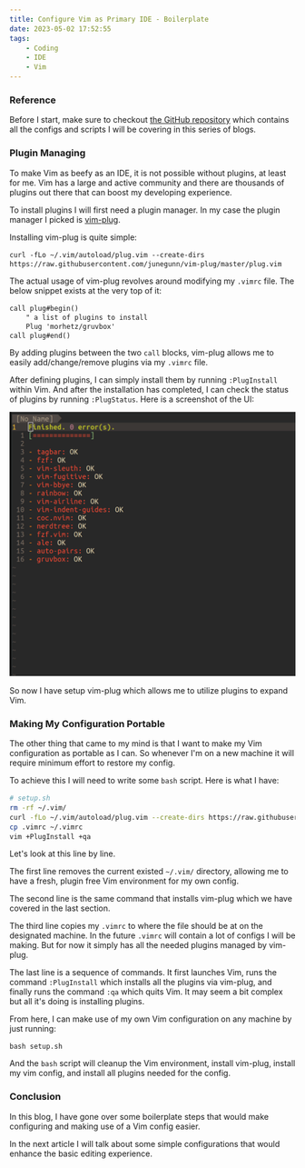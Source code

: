 ```yaml
---
title: Configure Vim as Primary IDE - Boilerplate
date: 2023-05-02 17:52:55
tags:
	- Coding
	- IDE
	- Vim
---
```


### Reference

Before I start, make sure to checkout [the GitHub repository](https://github.com/chinapandaman/vim-config) which contains all the configs and scripts I will be covering in this series of blogs.

### Plugin Managing

To make Vim as beefy as an IDE, it is not possible without plugins, at least for me. Vim has a large and active community and there are thousands of plugins out there that can boost my developing experience.

To install plugins I will first need a plugin manager. In my case the plugin manager I picked is [vim-plug](https://github.com/junegunn/vim-plug).

Installing vim-plug is quite simple:

```shell
curl -fLo ~/.vim/autoload/plug.vim --create-dirs https://raw.githubusercontent.com/junegunn/vim-plug/master/plug.vim
```

The actual usage of vim-plug revolves around modifying my `.vimrc` file. The below snippet exists at the very top of it:

<!-- more -->

```vim
call plug#begin()
    " a list of plugins to install
    Plug 'morhetz/gruvbox'
call plug#end()
```

By adding plugins between the two `call` blocks, vim-plug allows me to easily add/change/remove plugins via my `.vimrc` file.

After defining plugins, I can simply install them by running `:PlugInstall` within Vim. And after the installation has completed, I can check the status of plugins by running `:PlugStatus`. Here is a screenshot of the UI:

![](vim-blog-2/1.png)

So now I have setup vim-plug which allows me to utilize plugins to expand Vim.

### Making My Configuration Portable

The other thing that came to my mind is that I want to make my Vim configuration as portable as I can. So whenever I'm on a new machine it will require minimum effort to restore my config.

To achieve this I will need to write some `bash` script. Here is what I have:

```bash
# setup.sh
rm -rf ~/.vim/
curl -fLo ~/.vim/autoload/plug.vim --create-dirs https://raw.githubusercontent.com/junegunn/vim-plug/master/plug.vim
cp .vimrc ~/.vimrc
vim +PlugInstall +qa
```

Let's look at this line by line.

The first line removes the current existed `~/.vim/` directory, allowing me to have a fresh, plugin free Vim environment for my own config.

The second line is the same command that installs vim-plug which we have covered in the last section.

The third line copies my `.vimrc` to where the file should be at on the designated machine. In the future `.vimrc` will contain a lot of configs I will be making. But for now it simply has all the needed plugins managed by vim-plug.

The last line is a sequence of commands. It first launches Vim, runs the command `:PlugInstall` which installs all the plugins via vim-plug, and finally runs the command `:qa` which quits Vim. It may seem a bit complex but all it's doing is installing plugins.

From here, I can make use of my own Vim configuration on any machine by just running:

```shell
bash setup.sh
```

And the `bash` script will cleanup the Vim environment, install vim-plug, install my vim config, and install all plugins needed for the config.

### Conclusion

In this blog, I have gone over some boilerplate steps that would make configuring and making use of a Vim config easier.

In the next article I will talk about some simple configurations that would enhance the basic editing experience.

